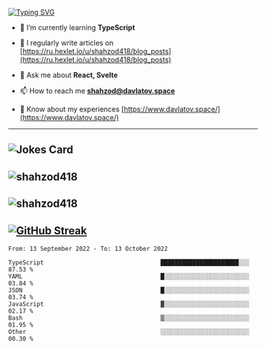 [![Typing SVG](https://readme-typing-svg.herokuapp.com?font=Turret+Road&height=30&lines=HI!+I%60m+Frontend+Developer)](https://git.io/typing-svg)

- 🌱 I’m currently learning **TypeScript**

- 📝 I regularly write articles on [https://ru.hexlet.io/u/shahzod418/blog_posts](https://ru.hexlet.io/u/shahzod418/blog_posts)

- 💬 Ask me about **React, Svelte**

- 📫 How to reach me **shahzod@davlatov.space**

- 📄 Know about my experiences [https://www.davlatov.space/](https://www.davlatov.space/)

---
![Jokes Card](https://readme-jokes.vercel.app/api?theme=radical)
---
![shahzod418](https://github-readme-stats.vercel.app/api/top-langs?username=shahzod418&show_icons=true&theme=radical&locale=en&layout=compact)
---
![shahzod418](https://github-readme-stats.vercel.app/api?username=shahzod418&show_icons=true&theme=radical&locale=en&count_private=true)
---
[![GitHub Streak](http://github-readme-streak-stats.herokuapp.com?user=shahzod418&theme=radical&date_format=M%20j%5B%2C%20Y%5D)](https://git.io/streak-stats)
---
<!--START_SECTION:waka-->

```text
From: 13 September 2022 - To: 13 October 2022

TypeScript                                 ██████████████████████░░░   87.53 %
YAML                                       █░░░░░░░░░░░░░░░░░░░░░░░░   03.84 %
JSON                                       █░░░░░░░░░░░░░░░░░░░░░░░░   03.74 %
JavaScript                                 ▓░░░░░░░░░░░░░░░░░░░░░░░░   02.17 %
Bash                                       ▒░░░░░░░░░░░░░░░░░░░░░░░░   01.95 %
Other                                      ░░░░░░░░░░░░░░░░░░░░░░░░░   00.30 %
```

<!--END_SECTION:waka-->
